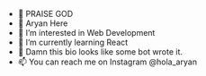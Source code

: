 - 🙏 PRAISE GOD
- 👋 Aryan Here
- 👀 I’m interested in Web Development
- 🌱 I’m currently learning React
- 💞️ Damn this bio looks like some bot wrote it.
- 📫 You can reach me on Instagram @hola_aryan
<!---
hola-aryan/hola-aryan is a ✨ special ✨ repository because its `README.md` (this file) appears on your GitHub profile.
You can click the Preview link to take a look at your changes.
--->
